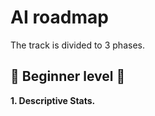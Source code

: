 # AI roadmap

The track is divided to 3 phases.

## :beginner: Beginner level :beginner:

**1. Descriptive Stats.**



